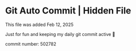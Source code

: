# Git Auto Commit | Hidden File

This file was added Feb 12, 2025

Just for fun and keeping my daily git commit active 🤪

commit number: 502782
